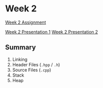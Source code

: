 # Week 2
[Week 2 Assignment](week2.pdf)

[Week 2 Presentation 1](presentation-1.pdf)
[Week 2 Presentation 2](presentation-2.pdf)

## Summary
1. Linking
2. Header Files (`.hpp` / `.h`)
3. Source Files (`.cpp`)
4. Stack
5. Heap

